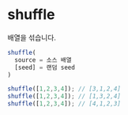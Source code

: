 # shuffle

배열을 섞습니다.

```ts
shuffle(
  source = 소스 배열
  [seed] = 랜덤 seed
)
```

```ts
shuffle([1,2,3,4]); // [3,1,2,4]
shuffle([1,2,3,4]); // [1,3,2,4]
shuffle([1,2,3,4]); // [4,1,2,3]
```